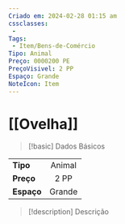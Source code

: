 ```yaml
---
Criado em: 2024-02-28 01:15 am
cssclasses:
 - 
Tags:
 - Item/Bens-de-Comércio
Tipo: Animal
Preço: 0000200 PE
PreçoVisivel: 2 PP
Espaço: Grande
NoteIcon: Item
---
```

# [[Ovelha]]

> [!basic] Dados Básicos
> 
|            |     |
| ---------- |:---:|
| **Tipo**   |   Animal    |
| **Preço**  |   2 PP   |
| **Espaço** |  Grande   |
>
 
> [!description] Descrição
> 
>
